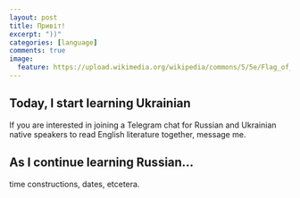 ```yaml
---
layout: post
title: Привіт!
excerpt: "))"
categories: [language]
comments: true
image:
  feature: https://upload.wikimedia.org/wikipedia/commons/5/5e/Flag_of_Ukraine.jpg
---
```


## Today, I start learning Ukrainian

If you are interested in joining a Telegram chat for Russian and Ukrainian native speakers to read English literature together, message me.

## As I continue learning Russian...

time constructions, dates, etcetera.

